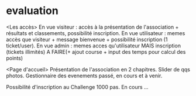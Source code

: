 # evaluation

<Les accès>
En vue visiteur : accès à la présentation de l'association + résultats et classements, possibilité inscription.
En vue utilisateur : memes accès que visiteur + message bienvenue + possibilité inscription (1 ticket/user).
En vue admin : memes acces qu'utilisateur MAIS inscription (tickets illimités) 
              A FAIRE(+ ajout course + input des temps pour calcul des points)

<Page d'accueil>
Présentation de l'association en 2 chapitres.
Slider de qqs photos.
Gestionnaire des evenements passé, en cours et à venir.

<Page participation>
Possibilité d'inscription au Challenge 1000 pas.

<Resultats>
En cours ...

